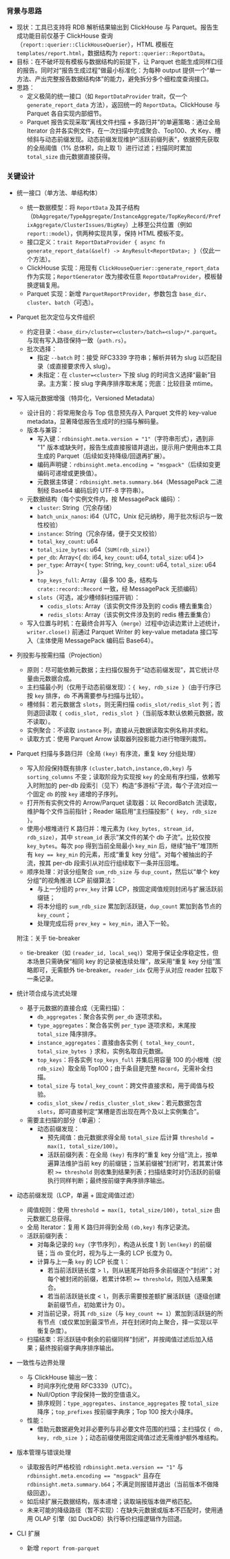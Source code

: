 ### 背景与思路

- 现状：工具已支持将 RDB 解析结果输出到 ClickHouse 与 Parquet。报告生成功能目前仅基于 ClickHouse 查询（`report::querier::ClickHouseQuerier`），HTML 模板在 `templates/report.html`，数据结构为 `report::querier::ReportData`。
- 目标：在不破坏现有模板与数据结构的前提下，让 Parquet 也能生成同样口径的报告。同时对“报告生成过程”做最小标准化：为每种 output 提供一个“单一方法、产出完整报告数据结构体”的能力，避免拆分多个细粒度查询接口。
- 思路：
  - 定义极简的统一接口（如 `ReportDataProvider` trait，仅一个 `generate_report_data` 方法），返回统一的 `ReportData`。ClickHouse 与 Parquet 各自实现内部细节。
  - Parquet 报告实现采取“离线文件扫描 + 多路归并”的单遍策略：通过全局 Iterator 合并各实例文件，在一次扫描中完成聚合、Top100、大 Key、槽倾斜与动态前缀发现。动态前缀发现维护“活跃前缀列表”，依据预先获取的全局阈值（1% 总体积，向上取 1）进行过滤；扫描同时累加 `total_size` 由元数据直接获得。

### 关键设计

- 统一接口（单方法、单结构体）
  - 统一数据模型：将 `ReportData` 及其子结构（`DbAggregate/TypeAggregate/InstanceAggregate/TopKeyRecord/PrefixAggregate/ClusterIssues/BigKey`）上移至公共位置（例如 `report::model`），供两种实现共享，保持 HTML 模板不变。
  - 接口定义：`trait ReportDataProvider { async fn generate_report_data(&self) -> AnyResult<ReportData>; }`（仅此一个方法）。
  - ClickHouse 实现：用现有 `ClickHouseQuerier::generate_report_data` 作为实现；`ReportGenerator` 改为接收任意 `ReportDataProvider`，模板替换逻辑复用。
  - Parquet 实现：新增 `ParquetReportProvider`，参数包含 `base_dir`、`cluster`、`batch`（可选）。

- Parquet 批次定位与文件组织
  - 约定目录：`<base_dir>/cluster=<cluster>/batch=<slug>/*.parquet`。与现有写入路径保持一致（`path.rs`）。
  - 批次选择：
    - 指定 `--batch` 时：接受 RFC3339 字符串；解析并转为 slug 以匹配目录（或直接要求传入 slug）。
    - 未指定：在 `cluster=<cluster>` 下按 slug 的时间含义选择“最新”目录。主方案：按 slug 字典序排序取末尾；兜底：比较目录 mtime。

- 写入端元数据增强（特异化，Versioned Metadata）
  - 设计目的：将常用聚合与 Top 信息预先存入 Parquet 文件的 key-value metadata，显著降低报告生成时的扫描与解码量。
  - 版本与兼容：
    - 写入键：`rdbinsight.meta.version = "1"`（字符串形式），遇到非 "1" 版本或缺失时，报告生成直接报错并退出，提示用户使用由本工具生成的 Parquet（后续如支持降级/回退再扩展）。
    - 编码声明键：`rdbinsight.meta.encoding = "msgpack"`（后续如变更编码可递增或更换值）。
    - 元数据主体键：`rdbinsight.meta.summary.b64`（MessagePack 二进制经 Base64 编码后的 UTF-8 字符串）。
  - 元数据结构（每个实例文件内，按 MessagePack 编码）：
    - `cluster`: String（冗余存储）
    - `batch_unix_nanos`: i64（UTC，Unix 纪元纳秒，用于批次标识与一致性校验）
    - `instance`: String（冗余存储，便于交叉校验）
    - `total_key_count`: u64
    - `total_size_bytes`: u64（`SUM(rdb_size)`）
    - `per_db`: Array<{ `db`: i64, `key_count`: u64, `total_size`: u64 }>
    - `per_type`: Array<{ `type`: String, `key_count`: u64, `total_size`: u64 }>
    - `top_keys_full`: Array<Record>（最多 100 条，结构与 `crate::record::Record` 一致，经 MessagePack 无损编码）
    - `slots`（可选，减少槽倾斜扫描开销）：
      - `codis_slots`: Array<u16>（该实例文件涉及到的 codis 槽去重集合）
      - `redis_slots`: Array<u16>（该实例文件涉及到的 redis 槽去重集合）
  - 写入位置与时机：在最终合并写入（`merge`）过程中边读边累计上述统计，`writer.close()` 前通过 Parquet Writer 的 key-value metadata 接口写入（主体使用 MessagePack 编码后 Base64）。

- 列投影与按需扫描（Projection）
  - 原则：尽可能依赖元数据；主扫描仅服务于“动态前缀发现”，其它统计尽量由元数据合成。
  - 主扫描最小列（仅用于动态前缀发现）：`{ key, rdb_size }`（由于行序已按 `key` 排序，`db` 不再需要参与扫描与比较）。
  - 槽倾斜：若元数据含 `slots`，则无需扫描 `codis_slot/redis_slot` 列；否则退回读取 `{ codis_slot, redis_slot }`（当前版本默认依赖元数据，故不读取）。
  - 实例聚合：不读取 `instance` 列，直接从元数据读取实例名称并求和。
  - 读取方式：使用 Parquet Arrow 读取器列投影能力进行物理列裁剪。

- Parquet 扫描与多路归并（全局 `(key)` 有序流，重复 key 分组处理）
  - 写入阶段保持既有排序 `(cluster,batch,instance,db,key)` 与 `sorting_columns` 不变；读取阶段为实现按 `key` 的全局有序扫描，依赖写入时附加的 per-db 段索引（见下）构造“多游标”子流，每个子流对应一个固定 `db` 的按 `key` 递增的子序列。
  - 打开所有实例文件的 Arrow/Parquet 读取器：以 RecordBatch 流读取，维护每个文件当前指针；Reader 端启用“主扫描投影” `{ key, rdb_size }`。
  - 使用小根堆进行 K 路归并：堆元素为 `(key_bytes, stream_id, rdb_size)`，其中 `stream_id` 表示“某文件的某个 db 子流”。比较仅按 `key_bytes`。每次 `pop` 得到当前全局最小 `key_min` 后，继续“抽干”堆顶所有 `key == key_min` 的元素，形成“重复 key 分组”。对每个被抽出的子流，按其 per-db 段索引从对应行组续取下一条并压回堆。
  - 顺序处理：对该分组聚合 `sum_rdb_size` 与 `dup_count`，然后以“单个 key 分组”的视角推进 LCP 前缀算法：
    - 与上一分组的 `prev_key` 计算 LCP，按固定阈值规则封闭与扩展活跃前缀链；
    - 将本分组的 `sum_rdb_size` 累加到活跃链，`dup_count` 累加到各节点的 `key_count`；
    - 处理完成后将 `prev_key = key_min`，进入下一轮。

  附注：关于 tie-breaker
  - tie-breaker（如 `(reader_id, local_seq)`）常用于保证全序稳定性，但本场景只需确保“相同 key 的记录被连续处理”，故采用“重复 key 分组”策略即可，无需额外 tie-breaker。`reader_idx` 仅用于从对应 reader 拉取下一条记录。

- 统计项合成与流式处理
  - 基于元数据的直接合成（无需扫描）：
    - `db_aggregates`：聚合各实例 `per_db` 逐项求和。
    - `type_aggregates`：聚合各实例 `per_type` 逐项求和，末尾按 `total_size` 降序排序。
    - `instance_aggregates`：直接由各实例 `{ total_key_count, total_size_bytes }` 求和，实例名取自元数据。
    - `top_keys`：将各实例 `top_keys_full` 并集后用容量 100 的小根堆（按 `rdb_size`）取全局 Top100；由于条目是完整 `Record`，无需补全扫描。
    - `total_size` 与 `total_key_count`：跨文件直接求和，用于阈值与校验。
    - `codis_slot_skew` / `redis_cluster_slot_skew`：若元数据包含 `slots`，即可直接判定“某槽是否出现在两个及以上实例集合”。
  - 需要主扫描的部分（单遍）：
    - 动态前缀发现：
      - 预先阈值：由元数据求得全局 `total_size` 后计算 `threshold = max(1, total_size/100)`。
      - 活跃前缀列表：在全局 `(key)` 有序的“重复 key 分组”流上，按单遍算法维护当前 key 的前缀链；当某前缀被“封闭”时，若其累计体积 `>= threshold` 则收集到结果列表；扫描结束时对仍活跃的前缀执行同样判断；最终按前缀字典序排序输出。

- 动态前缀发现（LCP，单遍 + 固定阈值过滤）
  - 阈值规则：使用 `threshold = max(1, total_size/100)`，`total_size` 由元数据汇总获得。
  - 全局 Iterator：复用 K 路归并得到全局 `(db,key)` 有序记录流。
  - 活跃前缀列表：
    - 对每条记录的 `key`（字节序列），构造从长度 1 到 `len(key)` 的前缀链；当 `db` 变化时，视为与上一条的 LCP 长度为 0。
    - 计算与上一条 `key` 的 LCP 长度 `l`：
      - 若当前活跃链长度 > `l`，则从链尾开始将多余前缀逐个“封闭”；对每个被封闭的前缀，若累计体积 `>= threshold`，则加入结果集合。
      - 若当前活跃链长度 < `l`，则表示需要按差额扩展活跃链（逐级创建新前缀节点，初始累计为 0）。
    - 对当前记录，将其 `rdb_size`（与 `key_count += 1`）累加到活跃链的所有节点（或仅累加到最深节点，并在封闭时向上聚合，择一实现以平衡复杂度）。
  - 扫描结束：将活跃链中剩余的前缀同样“封闭”，并按阈值过滤后加入结果；最终按前缀字典序排序输出。

- 一致性与边界处理
  - 与 ClickHouse 输出一致：
    - 时间序列化使用 RFC3339（UTC）。
    - Null/Option 字段保持一致的空值语义。
    - 排序规则：`type_aggregates`、`instance_aggregates` 按 `total_size` 降序；`top_prefixes` 按前缀字典序；Top 100 按大小降序。
  - 性能：
    - 借助元数据避免对非必要列与非必要文件范围的扫描；主扫描仅 `{ db, key, rdb_size }`；动态前缀使用固定阈值过滤无需维护额外堆结构。

- 版本管理与错误处理
  - 读取报告时严格校验 `rdbinsight.meta.version == "1"` 与 `rdbinsight.meta.encoding == "msgpack"` 且存在 `rdbinsight.meta.summary.b64`；不满足则报错并退出（当前版本不做降级回退）。
  - 如后续扩展元数据结构，版本递增；读取端按版本做严格匹配。
  - 未来可能的降级路径（暂不实现）：在缺失元数据或版本不匹配时，使用通用 OLAP 引擎（如 DuckDB）执行等价扫描逻辑作为回退。

- CLI 扩展
  - 新增 `report from-parquet`